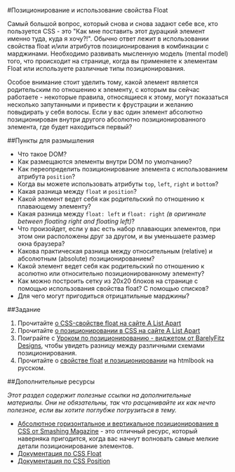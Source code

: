 #Позиционирование и использование свойства Float

Самый большой вопрос, который снова и снова задают себе все, кто пользуется CSS - это "Как мне поставить этот дурацкий элемент именно туда, куда я хочу?!". Обычно ответ лежит в использовании свойства float и/или атрибутов позиционирования в комбинации с марджинами. Необходимо развивать мысленную модель (mental model) того, что происходит на странице, когда вы применяете к элементам Float или используете различные типы позиционирования. 

Особое внимание стоит уделить тому, какой элемент является родительским по отношению к элементу, с которым вы сейчас работаете - некоторые правила, относящиеся к этому, могут показаться несколько запутанными и привести к фрустрации и желанию повыдирать у себя волосы. Если у вас один элемент абсолютно позиционирован внутри другого абсолютно позиционированного элемента, где будет находиться первый?

##Пункты для размышления

+ Что такое DOM?
+ Как размещаются элементы внутри DOM по умолчанию?
+ Как переопределить позиционирование элемента с использованием атрибута `position`?
+ Когда вы можете использовать атрибуты `top`, `left`, `right` и `bottom`?
+ Какая разница между `float` и `position`?
+ Какой элемент ведет себя как родительский по отношению к плавающему элементу?
+ Какая разница между `float: left` и `float: right` _(в оригинале between floating right and floating left)_?
+ Что произойдет, если у вас есть набор плавающих элементов, при этом они расположены друг за другом, и вы уменьшаете размер окна браузера?
+ Какова практическая разница между относительным (relative) и абсолютным (absolute) позиционированием?
+ Какой элемент ведет себя как родительский по отношению к асолютно или относительно позиционированному элементу?
+ Как можно построить сетку из 20х20 блоков на странице с помощью использования свойства float? С помощью списков?
+ Для чего могут пригодиться отрицатильные марджины?

##Задание

1. Прочитайте [о CSS-свойстве float на сайте A List Apart](http://alistapart.com/article/css-floats-101)
2. Прочитайте [о позиционировании в CSS на сайте A List Apart](http://alistapart.com/article/css-positioning-101)
3. Поиграйте с [Уроком по позиционированию - виджетом от BarelyFitz Designs](http://www.barelyfitz.com/screencast/html-training/css/positioning/), чтобы увидеть разницу между различными схемами позиционирования.
4. Прочитайте о [свойстве float](http://htmlbook.ru/css/float) [и позиционировании](http://htmlbook.ru/css/position) на htmlbook на русском.

##Дополнительные ресурсы

_Этот раздел содержит полезные ссылки на дополнительные материалы. Они не обязательны, так что расценивайте их как нечто полезное, если вы хотите поглубже погрузиться в тему._

+ [Абсолютное горизонтальное и вертикальное позиционирование в CSS от Smashing Magazine](http://coding.smashingmagazine.com/2013/08/09/absolute-horizontal-vertical-centering-css/) - это отличный ресурс, который наверняка пригодится, когда вас начнут волновать самые мелкие детали позиционирование элементов.
+ [Документация по CSS Float](http://www.w3schools.com/css/css_float.asp)
+ [Документация по CSS Position](http://www.w3schools.com/css/css_positioning.asp)
